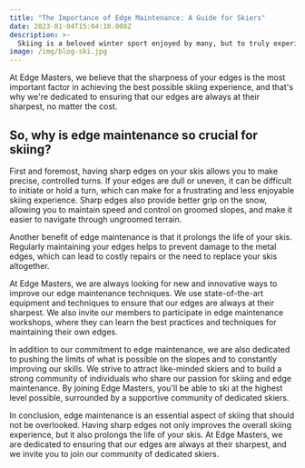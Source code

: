 ```yaml
---
title: "The Importance of Edge Maintenance: A Guide for Skiers"
date: 2023-01-04T15:04:10.000Z
description: >-
  Skiing is a beloved winter sport enjoyed by many, but to truly experience the thrill and exhilaration of the sport, it's essential to have properly maintained edges on your skis.
image: /img/blog-ski.jpg
---
```


At Edge Masters, we believe that the sharpness of your edges is the most important factor in achieving the best possible skiing experience, and that's why we're dedicated to ensuring that our edges are always at their sharpest, no matter the cost.

## So, why is edge maintenance so crucial for skiing?

First and foremost, having sharp edges on your skis allows you to make precise, controlled turns. If your edges are dull or uneven, it can be difficult to initiate or hold a turn, which can make for a frustrating and less enjoyable skiing experience. Sharp edges also provide better grip on the snow, allowing you to maintain speed and control on groomed slopes, and make it easier to navigate through ungroomed terrain.

Another benefit of edge maintenance is that it prolongs the life of your skis. Regularly maintaining your edges helps to prevent damage to the metal edges, which can lead to costly repairs or the need to replace your skis altogether.

At Edge Masters, we are always looking for new and innovative ways to improve our edge maintenance techniques. We use state-of-the-art equipment and techniques to ensure that our edges are always at their sharpest. We also invite our members to participate in edge maintenance workshops, where they can learn the best practices and techniques for maintaining their own edges.

In addition to our commitment to edge maintenance, we are also dedicated to pushing the limits of what is possible on the slopes and to constantly improving our skills. We strive to attract like-minded skiers and to build a strong community of individuals who share our passion for skiing and edge maintenance. By joining Edge Masters, you'll be able to ski at the highest level possible, surrounded by a supportive community of dedicated skiers.

In conclusion, edge maintenance is an essential aspect of skiing that should not be overlooked. Having sharp edges not only improves the overall skiing experience, but it also prolongs the life of your skis. At Edge Masters, we are dedicated to ensuring that our edges are always at their sharpest, and we invite you to join our community of dedicated skiers.
